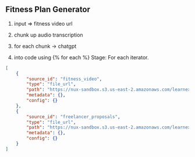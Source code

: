 ## Fitness Plan Generator

1. input => fitness video url
2. chunk up audio transcription
3. for each chunk -> chatgpt 


2. <insert for each capability> into code using {% for each %}
Stage: For each iterator. 



```json
[
    {
        "source_id": "fitness_video",
        "type": "file_url",
        "path": "https://nux-sandbox.s3.us-east-2.amazonaws.com/learnexus/freelancer_proposals+-+Proposals+Text+-+sample.csv",
        "metadata": {},
        "config": {}
    },
    {
        "source_id": "freelancer_proposals",
        "type": "file_url",
        "path": "https://nux-sandbox.s3.us-east-2.amazonaws.com/learnexus/freelancer_profiles+-+Sheet1.csv",
        "metadata": {},
        "config": {}
    }
]


```